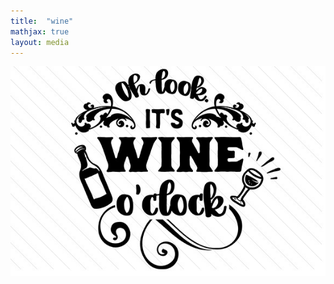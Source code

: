 ```yaml
---
title:  "wine"
mathjax: true
layout: media
---
```


![this is an imagine](Oh-look-its-wine-o-clock-1.jpg)

